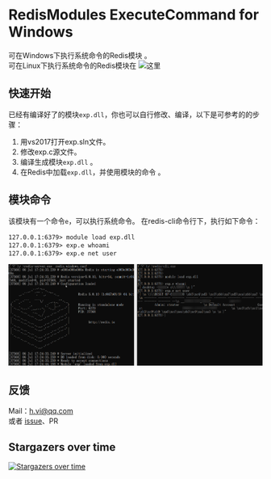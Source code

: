 # RedisModules ExecuteCommand for Windows
可在Windows下执行系统命令的Redis模块 。   
可在Linux下执行系统命令的Redis模块在 ![这里](https://github.com/puckiestyle/RedisModules-ExecuteCommand)

## 快速开始
已经有编译好了的模块`exp.dll`，你也可以自行修改、编译，以下是可参考的的步骤：  
1.  用vs2017打开exp.sln文件。
2.  修改exp.c源文件。
2.  编译生成模块`exp.dll`  。
4.  在Redis中加载`exp.dll`，并使用模块的命令  。

## 模块命令  
该模块有一个命令`e`，可以执行系统命令。
在redis-cli命令行下，执行如下命令：

```
127.0.0.1:6379> module load exp.dll
127.0.0.1:6379> exp.e whoami
127.0.0.1:6379> exp.e net user
```

![62556355199](pic/1625563551991.png)  

## 反馈
Mail：h.vi@qq.com   
或者 [issue](https://github.com/0671/RedisModules-ExecuteCommand-for-Windows/issues/new)、PR  

## Stargazers over time

[![Stargazers over time](https://starchart.cc/0671/RedisModules-ExecuteCommand-for-Windows.svg)](https://github.com/0671/RedisModules-ExecuteCommand-for-Windows)
